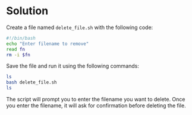 # Solution

Create a file named `delete_file.sh` with the following code:

```bash
#!/bin/bash
echo "Enter filename to remove"
read fn
rm -i $fn
```

Save the file and run it using the following commands:

```bash
ls
bash delete_file.sh
ls
```

The script will prompt you to enter the filename you want to delete. Once you enter the filename, it will ask for confirmation before deleting the file.

